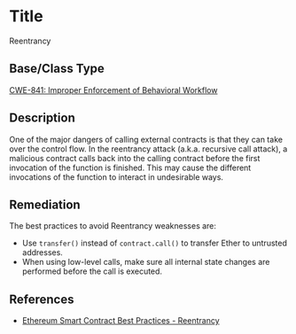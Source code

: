 # Title 
Reentrancy

## Base/Class Type
[CWE-841: Improper Enforcement of Behavioral Workflow](https://cwe.mitre.org/data/definitions/841.html)

## Description

One of the major dangers of calling external contracts is that they can take over the control flow. In the reentrancy attack (a.k.a. recursive call attack), a malicious contract calls back into the calling contract before the first invocation of the function is finished. This may cause the different invocations of the function to interact in undesirable ways.

## Remediation

The best practices to avoid Reentrancy weaknesses are: 

- Use `transfer()` instead of `contract.call()` to transfer Ether to untrusted addresses. 
- When using low-level calls, make sure all internal state changes are performed before the call is executed.

## References 

- [Ethereum Smart Contract Best Practices - Reentrancy](https://consensys.github.io/smart-contract-best-practices/known_attacks/#reentrancy)
